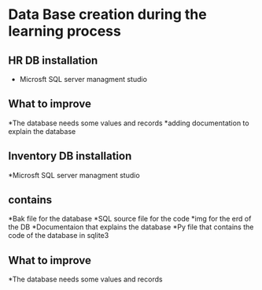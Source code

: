 # Data Base creation during the learning process
## HR DB   installation 
   *  Microsft SQL server managment studio  

## What to improve
  *The database needs some values and records 
  *adding documentation to explain the database 




## Inventory DB   installation
   *Microsft SQL server managment studio
   
## contains
 *Bak  file for the database 
 *SQL source file for the code
 *img for the erd of the DB
 *Documentaion that explains the database
 *Py file that contains the code of the database in sqlite3
 
 ## What to improve
  *The database needs some values and records 
 
